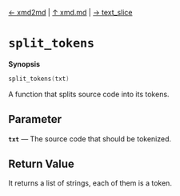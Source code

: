[&#8592; xmd2md](xmd--xmd2md.md) | [&#8593; xmd.md](xmd.md) | [&#8594; text_slice](xmd--text_slice.md)
# `split_tokens`
**Synopsis**

```cpp
split_tokens(txt)
```

A function that splits source code into its tokens.


## Parameter
**`txt`** &#8213; The source code that should be tokenized.  
## Return Value

It returns a list of strings, each of them is a token.


